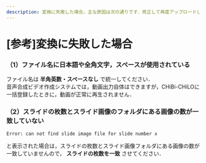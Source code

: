 ```yaml
---
description: 変換に失敗した場合，主な原因は次の通りです．修正して再度アップロードして下さい．
---
```


# \[参考]変換に失敗した場合

### （1）ファイル名に日本語や全角文字，スペースが使用されている

ファイル名は **半角英数・スペースなし** で統一してください．\
音声合成ビデオ作成システムでは，動画出力自体はできますが，CHiBi-CHiLOに一括登録したときに，動画が正常に再生されません．

### （2）スライドの枚数とスライド画像のフォルダにある画像の数が一致していない

`Error: can not find slide image file for slide number x`

と表示された場合は，スライドの枚数とスライド画像フォルダにある画像の数が一致していませんので， **スライドの枚数を一致** させてください．